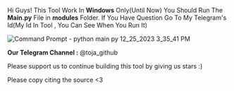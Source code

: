 Hi Guys!
This Tool Work In **Windows** Only(Until Now)
You Should Run The **Main.py** File in **modules** Folder.
If You Have Question Go To My Telegram's Id(My Id In Tool , You Can See When You Run It)



![Command Prompt - python  main py 12_25_2023 3_35_41 PM](https://github.com/JackyJa/ToJa/assets/145385026/df51827d-1cdb-4aa7-9d95-30b9c6158519)






**Our Telegram Channel :** @toja_github


Please support us to continue building this tool by giving us stars  :)


Please copy citing the source <3
